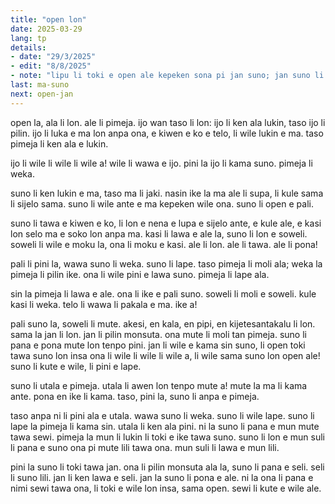 ```yaml
---
title: "open lon"
date: 2025-03-29
lang: tp
details:
- date: "29/3/2025"
- edit: "8/8/2025"
- note: "lipu li toki e open ale kepeken sona pi jan suno; jan suno li tan tenpo pini a. ni li open e lipu \"ma suno\"."
last: ma-suno
next: open-jan
---
```


open la, ala li lon. ale li pimeja. ijo wan taso li lon: ijo li ken ala lukin, taso ijo li pilin. ijo li luka e ma lon anpa ona, e kiwen e ko e telo, li wile lukin e ma. taso pimeja li ken ala e lukin.

ijo li wile li wile li wile a! wile li wawa e ijo. pini la ijo li kama suno. pimeja li weka.

suno li ken lukin e ma, taso ma li jaki. nasin ike la ma ale li supa, li kule sama li sijelo sama. suno li wile ante e ma kepeken wile ona. suno li open e pali.

suno li tawa e kiwen e ko, li lon e nena e lupa e sijelo ante, e kule ale, e kasi lon selo ma e soko lon anpa ma. kasi li lawa e ale la, suno li lon e soweli. soweli li wile e moku la, ona li moku e kasi. ale li lon. ale li tawa. ale li pona!

pali li pini la, wawa suno li weka. suno li lape. taso pimeja li moli ala; weka la pimeja li pilin ike. ona li wile pini e lawa suno. pimeja li lape ala.

sin la pimeja li lawa e ale. ona li ike e pali suno. soweli li moli e soweli. kule kasi li weka. telo li wawa li pakala e ma. ike a!

pali suno la, soweli li mute. akesi, en kala, en pipi, en kijetesantakalu li lon. sama la jan li lon. jan li pilin monsuta. ona mute li moli tan pimeja. suno li pana e pona mute lon tenpo pini. jan li wile e kama sin suno, li open toki tawa suno lon insa ona li wile li wile li wile a, li wile sama suno lon open ale! suno li kute e wile, li pini e lape.

suno li utala e pimeja. utala li awen lon tenpo mute a! mute la ma li kama ante. pona en ike li kama. taso, pini la, suno li anpa e pimeja.

taso anpa ni li pini ala e utala. wawa suno li weka. suno li wile lape. suno li lape la pimeja li kama sin. utala li ken ala pini. ni la suno li pana e mun mute tawa sewi. pimeja la mun li lukin li toki e ike tawa suno. suno li lon e mun suli li pana e suno ona pi mute lili tawa ona. mun suli li lawa e mun lili.

pini la suno li toki tawa jan. ona li pilin monsuta ala la, suno li pana e seli. seli li suno lili. jan li ken lawa e seli. jan la suno li pona e ale. ni la ona li pana e nimi sewi tawa ona, li toki e wile lon insa, sama open. sewi li kute e wile ale.
